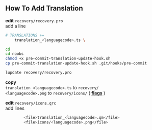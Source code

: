 How To Add Translation
---

**edit** `recovery/recovery.pro`  
add a line
```sh
# TRANSLATIONS += 
    translation_<languagecode>.ts \
```


```sh
cd
cd noobs
chmod +x pre-commit-translation-update-hook.sh
cp pre-commit-translation-update-hook.sh .git/hooks/pre-commit

lupdate recovery/recovery.pro
```

**copy**  
`translation_<languagecode>.ts` to `recovery/`  
`<languagecode>.png` to `recovery/icons/` ( [**flags**](http://www.famfamfam.com/lab/icons/flags/famfamfam_flag_icons.zip) )  

**edit** `recovery/icons.qrc`  
add lines
```sh
        <file>translation_<languagecode>.qm</file>
        <file>icons/<languagecode>.png</file>
```
